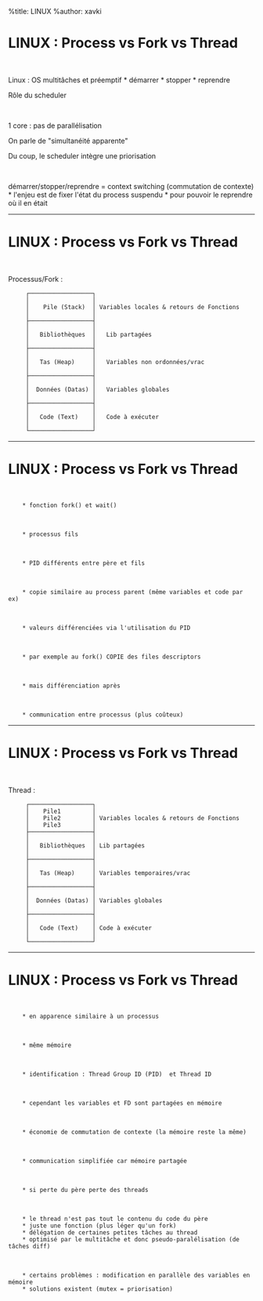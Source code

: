 %title: LINUX
%author: xavki


# LINUX : Process vs Fork vs Thread


<br>

Linux : OS multitâches et préemptif
		* démarrer
		* stopper
		* reprendre

Rôle du scheduler

<br>

1 core : pas de parallélisation

On parle de "simultanéité apparente"

Du coup, le scheduler intègre une priorisation

<br>

démarrer/stopper/reprendre = context switching (commutation de contexte)
		* l'enjeu est de fixer l'état du process suspendu
		* pour pouvoir le reprendre où il en était


----------------------------------------------------------------------------------

# LINUX : Process vs Fork vs Thread


<br>

Processus/Fork :


```
     ┌──────────────────┐
     │                  │
     │    Pile (Stack)  │ Variables locales & retours de Fonctions
     │                  │
     ├──────────────────┤
     │                  │
     │   Bibliothèques  │	Lib partagées
     │                  │
     ├──────────────────┤
     │                  │
     │   Tas (Heap)     │	Variables non ordonnées/vrac
     │                  │
     ├──────────────────┤
     │                  │
     │  Données (Datas) │	Variables globales
     │                  │
     ├──────────────────┤
     │                  │
     │   Code (Text)    │	Code à exécuter
     │                  │
     └──────────────────┘
```

----------------------------------------------------------------------------------

# LINUX : Process vs Fork vs Thread


<br>

		* fonction fork() et wait()
<br>

		* processus fils
<br>

		* PID différents entre père et fils
<br>

		* copie similaire au process parent (même variables et code par ex)
<br>

		* valeurs différenciées via l'utilisation du PID
<br>

		* par exemple au fork() COPIE des files descriptors
<br>

		* mais différenciation après
<br>

		* communication entre processus (plus coûteux)


----------------------------------------------------------------------------------

# LINUX : Process vs Fork vs Thread


<br>

Thread :

```
     ┌──────────────────┐
     │    Pile1         │
     │    Pile2         │ Variables locales & retours de Fonctions
     │    Pile3         │
     ├──────────────────┤
     │                  │
     │   Bibliothèques  │ Lib partagées
     │                  │
     ├──────────────────┤
     │                  │
     │   Tas (Heap)     │ Variables temporaires/vrac
     │                  │
     ├──────────────────┤
     │                  │
     │  Données (Datas) │ Variables globales
     │                  │
     ├──────────────────┤
     │                  │
     │   Code (Text)    │ Code à exécuter
     │                  │
     └──────────────────┘
```

----------------------------------------------------------------------------------

# LINUX : Process vs Fork vs Thread


<br>

		* en apparence similaire à un processus
<br>

		* même mémoire
<br>

		* identification : Thread Group ID (PID)  et Thread ID 
<br>

		* cependant les variables et FD sont partagées en mémoire
<br>

		* économie de commutation de contexte (la mémoire reste la même)
<br>

		* communication simplifiée car mémoire partagée
<br>

		* si perte du père perte des threads
<br>

		* le thread n'est pas tout le contenu du code du père
		* juste une fonction (plus léger qu'un fork)
		* délégation de certaines petites tâches au thread
		* optimisé par le multitâche et donc pseudo-paralélisation (de tâches diff)

<br>

		* certains problèmes : modification en parallèle des variables en mémoire
		* solutions existent (mutex = priorisation)

